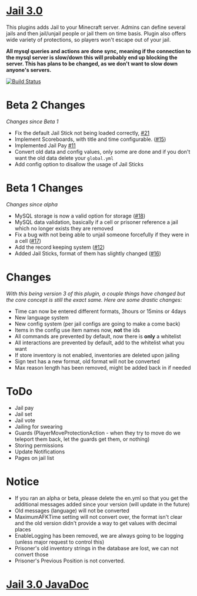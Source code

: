[Jail 3.0](http://ci.graywolf336.com/job/Jail/)
====
This plugins adds Jail to your Minecraft server. Admins can define several jails and then jail/unjail people or jail them on time basis. Plugin also offers wide variety of protections, so players won't escape out of your jail.

**All mysql queries and actions are done sync, meaning if the connection to the mysql server is slow/down this will probably end up blocking the server. This has plans to be changed, as we don't want to slow down anyone's servers.**

[![Build Status](http://ci.graywolf336.com/job/Jail/badge/icon)](http://ci.graywolf336.com/job/Jail/)

Beta 2 Changes
===
*Changes since Beta 1*
* Fix the default Jail Stick not being loaded correctly, [#21](https://github.com/graywolf336/Jail/issues/21)
* Implement Scoreboards, with title and time configurable. ([#15](https://github.com/graywolf336/Jail/issues/15))
* Implemented Jail Pay [#11](https://github.com/graywolf336/Jail/issues/11)
* Convert old data and config values, only some are done and if you don't want the old data delete your `global.yml`
* Add config option to disallow the usage of Jail Sticks

Beta 1 Changes
===
*Changes since alpha*
* MySQL storage is now a valid option for storage ([#18](https://github.com/graywolf336/Jail/issues/18))
* MySQL data validation, basically if a cell or prisoner reference a jail which no longer exists they are removed
* Fix a bug with not being able to unjail someone forcefully if they were in a cell ([#17](https://github.com/graywolf336/Jail/issues/17))
* Add the record keeping system ([#12](https://github.com/graywolf336/Jail/issues/12))
* Added Jail Sticks, format of them has slightly changed ([#16](https://github.com/graywolf336/Jail/issues/16))

Changes
===
*With this being version 3 of this plugin, a couple things have changed but the core concept is still the exact same. Here are some drastic changes:*
* Time can now be entered different formats, 3hours or 15mins or 4days
* New language system
* New config system (per jail configs are going to make a come back)
* Items in the config use item names now, **not** the ids
* All commands are prevented by default, now there is **only** a whitelist
* All interactions are prevented by default, add to the whitelist what you want
* If store inventory is not enabled, inventories are deleted upon jailing
* Sign text has a new format, old format will not be converted
* Max reason length has been removed, might be added back in if needed

ToDo
===
* Jail pay
* Jail set
* Jail vote
* Jailing for swearing
* Guards (PlayerMoveProtectionAction - when they try to move do we teleport them back, let the guards get them, or nothing)
* Storing permissions
* Update Notifications
* Pages on jail list

Notice
===
* If you ran an alpha or beta, please delete the en.yml so that you get the additional messages added since your version (will update in the future)
* Old messages (language) will not be converted
* MaximumAFKTime setting will not convert over, the format isn't clear and the old version didn't provide a way to get values with decimal places
* EnableLogging has been removed, we are always going to be logging (unless major request to control this)
* Prisoner's old inventory strings in the database are lost, we can not convert those
* Prisoner's Previous Position is not converted.

[Jail 3.0 JavaDoc](http://ci.graywolf336.com/job/Jail/javadoc)
====
